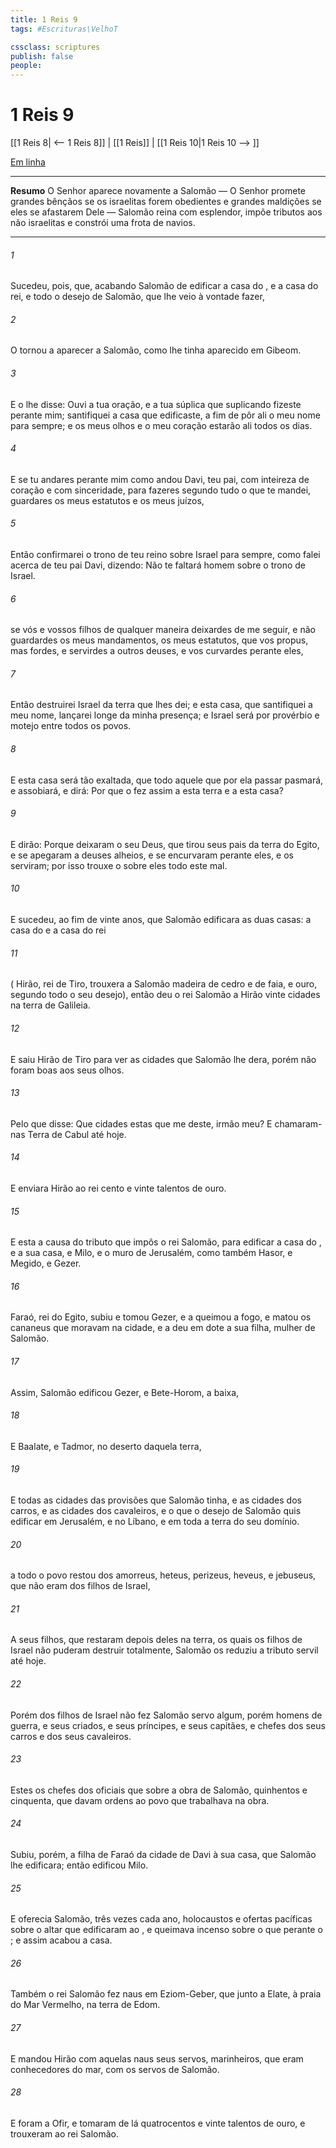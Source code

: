 ```yaml
---
title: 1 Reis 9
tags: #Escrituras\VelhoT

cssclass: scriptures
publish: false
people:
---
```


# 1 Reis 9
[[1 Reis 8| <-- 1 Reis 8]] | [[1 Reis]] | [[1 Reis 10|1 Reis 10 --> ]]

[Em linha](https://churchofjesuschrist.org/study/scriptures/ot/1-kgs/9?lang=por)

---
__Resumo__
O Senhor aparece novamente a Salomão — O Senhor promete grandes bênçãos se os israelitas forem obedientes e grandes maldições se eles se afastarem Dele — Salomão reina com esplendor, impõe tributos aos não israelitas e constrói uma frota de navios.

---
###### 1 
Sucedeu, pois, que, acabando Salomão de edificar a casa do , e a casa do rei, e todo o desejo de Salomão, que lhe veio à vontade fazer,

###### 2 
O  tornou a aparecer a Salomão, como lhe tinha aparecido em Gibeom.

###### 3 
E o  lhe disse: Ouvi a tua oração, e a tua súplica que suplicando fizeste perante mim; santifiquei a casa que edificaste, a fim de pôr ali o meu nome para sempre; e os meus olhos e o meu coração estarão ali todos os dias.

###### 4 
E se tu andares perante mim como andou Davi, teu pai, com inteireza de coração e com sinceridade, para fazeres segundo tudo o que te mandei,  guardares os meus estatutos e os meus juízos,

###### 5 
Então confirmarei o trono de teu reino sobre Israel para sempre, como falei acerca de teu pai Davi, dizendo: Não te faltará homem sobre o trono de Israel.

###### 6 
 se vós e vossos filhos de qualquer maneira deixardes de me seguir, e não guardardes os meus mandamentos,  os meus estatutos, que vos propus, mas fordes, e servirdes a outros deuses, e vos curvardes perante eles,

###### 7 
Então destruirei Israel da terra que lhes dei; e esta casa, que santifiquei a meu nome, lançarei longe da minha presença; e Israel será por provérbio e motejo entre todos os povos.

###### 8 
E esta casa será tão exaltada, que todo aquele que por ela passar pasmará, e assobiará, e dirá: Por que o  fez assim a esta terra e a esta casa?

###### 9 
E dirão: Porque deixaram o  seu Deus, que tirou seus pais da terra do Egito, e se apegaram a deuses alheios, e se encurvaram perante eles, e os serviram; por isso trouxe o  sobre eles todo este mal.

###### 10 
E sucedeu, ao fim de vinte anos, que Salomão edificara as duas casas: a casa do  e a casa do rei

###### 11 
( Hirão, rei de Tiro, trouxera a Salomão madeira de cedro e de faia, e ouro, segundo todo o seu desejo), então deu o rei Salomão a Hirão vinte cidades na terra de Galileia.

###### 12 
E saiu Hirão de Tiro para ver as cidades que Salomão lhe dera, porém não foram boas aos seus olhos.

###### 13 
Pelo que disse: Que cidades  estas que me deste, irmão meu? E chamaram-nas Terra de Cabul até hoje.

###### 14 
E enviara Hirão ao rei cento e vinte talentos de ouro.

###### 15 
E esta  a causa do tributo que impôs o rei Salomão, para edificar a casa do , e a sua casa, e Milo, e o muro de Jerusalém, como também Hasor, e Megido, e Gezer.

###### 16 
 Faraó, rei do Egito, subiu e tomou Gezer, e a queimou a fogo, e matou os cananeus que moravam na cidade, e a deu em dote a sua filha, mulher de Salomão.

###### 17 
Assim, Salomão edificou Gezer, e Bete-Horom, a baixa,

###### 18 
E Baalate, e Tadmor, no deserto daquela terra,

###### 19 
E todas as cidades das provisões que Salomão tinha, e as cidades dos carros, e as cidades dos cavaleiros, e o que o desejo de Salomão quis edificar em Jerusalém, e no Líbano, e em toda a terra do seu domínio.

###### 20 
 a todo o povo  restou dos amorreus, heteus, perizeus, heveus, e jebuseus,  que não eram dos filhos de Israel,

###### 21 
A seus filhos, que restaram depois deles na terra, os quais os filhos de Israel não puderam destruir totalmente, Salomão os reduziu a tributo servil até hoje.

###### 22 
Porém dos filhos de Israel não fez Salomão servo algum, porém  homens de guerra, e seus criados, e seus príncipes, e seus capitães, e chefes dos seus carros e dos seus cavaleiros.

###### 23 
Estes  os chefes dos oficiais que  sobre a obra de Salomão, quinhentos e cinquenta, que davam ordens ao povo que trabalhava na obra.

###### 24 
Subiu, porém, a filha de Faraó da cidade de Davi à sua casa, que Salomão lhe edificara; então edificou Milo.

###### 25 
E oferecia Salomão, três vezes cada ano, holocaustos e ofertas pacíficas sobre o altar que edificaram ao , e queimava incenso sobre o que  perante o ; e assim acabou a casa.

###### 26 
Também o rei Salomão fez naus em Eziom-Geber, que  junto a Elate, à praia do Mar Vermelho, na terra de Edom.

###### 27 
E mandou Hirão com aquelas naus seus servos, marinheiros, que eram conhecedores do mar, com os servos de Salomão.

###### 28 
E foram a Ofir, e tomaram de lá quatrocentos e vinte talentos de ouro, e  trouxeram ao rei Salomão.

